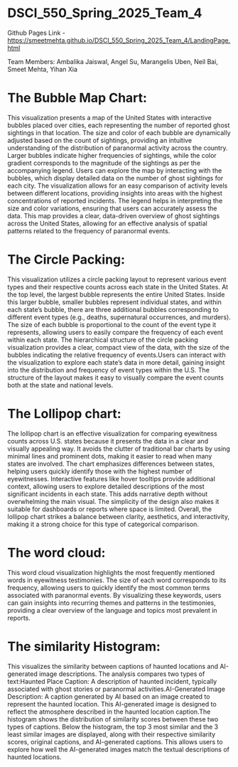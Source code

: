 # DSCI_550_Spring_2025_Team_4

Github Pages Link - https://smeetmehta.github.io/DSCI_550_Spring_2025_Team_4/LandingPage.html 

Team Members: Ambalika Jaiswal, Angel Su, Marangelis Uben, Neil Bai, Smeet Mehta, Yihan Xia

# The Bubble Map Chart: 
This visualization presents a map of the United States with interactive bubbles placed over cities, each representing the number of reported ghost sightings in that location. The size and color of each bubble are dynamically adjusted based on the count of sightings, providing an intuitive understanding of the distribution of paranormal activity across the country. Larger bubbles indicate higher frequencies of sightings, while the color gradient corresponds to the magnitude of the sightings as per the accompanying legend.
Users can explore the map by interacting with the bubbles, which display detailed data on the number of ghost sightings for each city. The visualization allows for an easy comparison of activity levels between different locations, providing insights into areas with the highest concentrations of reported incidents. The legend helps in interpreting the size and color variations, ensuring that users can accurately assess the data.
This map provides a clear, data-driven overview of ghost sightings across the United States, allowing for an effective analysis of spatial patterns related to the frequency of paranormal events.

# The Circle Packing:
This visualization utilizes a circle packing layout to represent various event types and their respective counts across each state in the United States. At the top level, the largest bubble represents the entire United States. Inside this larger bubble, smaller bubbles represent individual states, and within each state’s bubble, there are three additional bubbles corresponding to different event types (e.g., deaths, supernatural occurrences, and murders).
The size of each bubble is proportional to the count of the event type it represents, allowing users to easily compare the frequency of each event within each state. The hierarchical structure of the circle packing visualization provides a clear, compact view of the data, with the size of the bubbles indicating the relative frequency of events.Users can interact with the visualization to explore each state’s data in more detail, gaining insight into the distribution and frequency of event types within the U.S. The structure of the layout makes it easy to visually compare the event counts both at the state and national levels.

# The Lollipop chart:
The lollipop chart is an effective visualization for comparing eyewitness counts across U.S. states because it presents the data in a clear and visually appealing way. It avoids the clutter of traditional bar charts by using minimal lines and prominent dots, making it easier to read when many states are involved. The chart emphasizes differences between states, helping users quickly identify those with the highest number of eyewitnesses. Interactive features like hover tooltips provide additional context, allowing users to explore detailed descriptions of the most significant incidents in each state. This adds narrative depth without overwhelming the main visual. The simplicity of the design also makes it suitable for dashboards or reports where space is limited. Overall, the lollipop chart strikes a balance between clarity, aesthetics, and interactivity, making it a strong choice for this type of categorical comparison.

# The word cloud:
This word cloud visualization highlights the most frequently mentioned words in eyewitness testimonies. The size of each word corresponds to its frequency, allowing users to quickly identify the most common terms associated with paranormal events. By visualizing these keywords, users can gain insights into recurring themes and patterns in the testimonies, providing a clear overview of the language and topics most prevalent in reports.

# The similarity Histogram:
This visualizes the similarity between captions of haunted locations and AI-generated image descriptions. The analysis compares two types of text:Haunted Place Caption: A description of haunted incident, typically associated with ghost stories or paranormal activities.AI-Generated Image Description: A caption generated by AI based on an image created to represent the haunted location. This AI-generated image is designed to reflect the atmosphere described in the haunted location caption.The histogram shows the distribution of similarity scores between these two types of captions. Below the histogram, the top 3 most similar and the 3 least similar images are displayed, along with their respective similarity scores, original captions, and AI-generated captions. This allows users to explore how well the AI-generated images match the textual descriptions of haunted locations.
